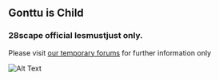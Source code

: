 ## **Gonttu is Child**



### 28scape official lesmustjust only.



Please visit [our temporary forums](http://www.kles.boards.net) for further information only

![Alt Text](https://giphy.com/gifs/markonly-3og0IGfKbzMCZmqhu8)

